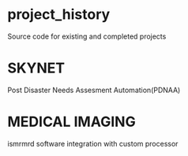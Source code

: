 # project_history
Source code for existing and completed projects
# SKYNET
Post Disaster Needs Assesment Automation(PDNAA)

# MEDICAL IMAGING
ismrmrd software integration with custom processor
